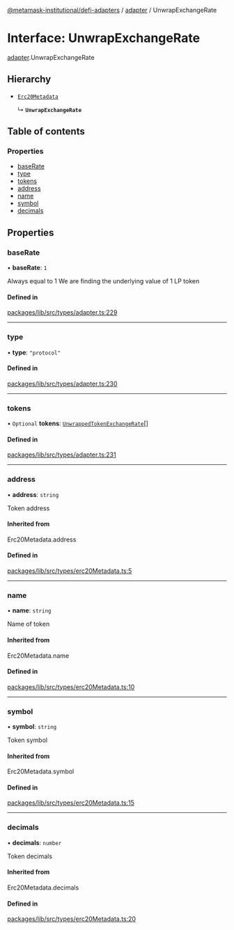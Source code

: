 [@metamask-institutional/defi-adapters](../README.md) / [adapter](../modules/adapter.md) / UnwrapExchangeRate

# Interface: UnwrapExchangeRate

[adapter](../modules/adapter.md).UnwrapExchangeRate

## Hierarchy

- [`Erc20Metadata`](../modules/erc20Metadata.md#erc20metadata)

  ↳ **`UnwrapExchangeRate`**

## Table of contents

### Properties

- [baseRate](adapter.UnwrapExchangeRate.md#baserate)
- [type](adapter.UnwrapExchangeRate.md#type)
- [tokens](adapter.UnwrapExchangeRate.md#tokens)
- [address](adapter.UnwrapExchangeRate.md#address)
- [name](adapter.UnwrapExchangeRate.md#name)
- [symbol](adapter.UnwrapExchangeRate.md#symbol)
- [decimals](adapter.UnwrapExchangeRate.md#decimals)

## Properties

### baseRate

• **baseRate**: ``1``

Always equal to 1
We are finding the underlying value of 1 LP token

#### Defined in

[packages/lib/src/types/adapter.ts:229](https://github.com/consensys-vertical-apps/mmi-defi-adapters/blob/main/packages/lib/src/types/adapter.ts#L229)

___

### type

• **type**: ``"protocol"``

#### Defined in

[packages/lib/src/types/adapter.ts:230](https://github.com/consensys-vertical-apps/mmi-defi-adapters/blob/main/packages/lib/src/types/adapter.ts#L230)

___

### tokens

• `Optional` **tokens**: [`UnwrappedTokenExchangeRate`](adapter.UnwrappedTokenExchangeRate.md)[]

#### Defined in

[packages/lib/src/types/adapter.ts:231](https://github.com/consensys-vertical-apps/mmi-defi-adapters/blob/main/packages/lib/src/types/adapter.ts#L231)

___

### address

• **address**: `string`

Token address

#### Inherited from

Erc20Metadata.address

#### Defined in

[packages/lib/src/types/erc20Metadata.ts:5](https://github.com/consensys-vertical-apps/mmi-defi-adapters/blob/main/packages/lib/src/types/erc20Metadata.ts#L5)

___

### name

• **name**: `string`

Name of token

#### Inherited from

Erc20Metadata.name

#### Defined in

[packages/lib/src/types/erc20Metadata.ts:10](https://github.com/consensys-vertical-apps/mmi-defi-adapters/blob/main/packages/lib/src/types/erc20Metadata.ts#L10)

___

### symbol

• **symbol**: `string`

Token symbol

#### Inherited from

Erc20Metadata.symbol

#### Defined in

[packages/lib/src/types/erc20Metadata.ts:15](https://github.com/consensys-vertical-apps/mmi-defi-adapters/blob/main/packages/lib/src/types/erc20Metadata.ts#L15)

___

### decimals

• **decimals**: `number`

Token decimals

#### Inherited from

Erc20Metadata.decimals

#### Defined in

[packages/lib/src/types/erc20Metadata.ts:20](https://github.com/consensys-vertical-apps/mmi-defi-adapters/blob/main/packages/lib/src/types/erc20Metadata.ts#L20)
